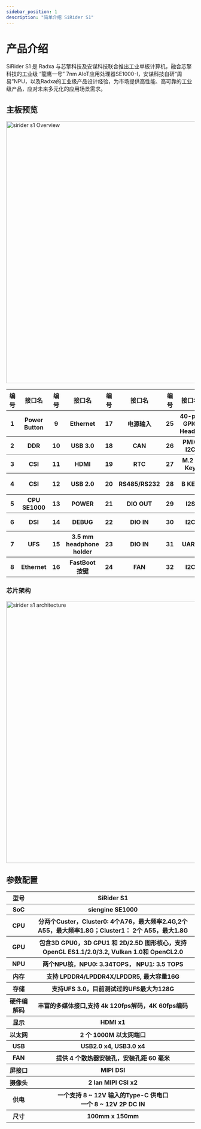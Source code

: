 ```yaml
---
sidebar_position: 1
description: "简单介绍 SiRider S1"
---
```


# 产品介绍

SiRider S1 是 Radxa 与芯擎科技及安谋科技联合推出工业单板计算机，融合芯擎科技的工业级 “龍鹰一号” 7nm AIoT应用处理器SE1000-I，安谋科技自研“周易”NPU，以及Radxa的工业级产品设计经验，为市场提供高性能、高可靠的工业级产品，应对未来多元化的应用场景需求。

## 主板预览

<img src="/img/sirider/s1/sirider-s1-overview.webp" alt="sirider s1 Overview" width="700" />

<table>
      <tr>
        <th>编号</th>
        <th>接口名</th>
        <th>编号</th>
        <th>接口名</th>
        <th>编号</th>
        <th>接口名</th>
        <th>编号</th>
        <th>接口名</th>
        <th>编号</th>
        <th>接口名</th>
      </tr>
      <tr>
        <th>1</th>
        <th>Power Button</th>
        <th>9</th>
        <th>Ethernet</th>
        <th>17</th>
        <th>电源输入</th>
        <th>25</th>
        <th>40-pin GPIO Header</th>
        <th>33</th>
        <th>I2S</th>
      </tr>
      <tr>
        <th>2</th>
        <th>DDR</th>
        <th>10</th>
        <th>USB 3.0</th>
        <th>18</th>
        <th> CAN </th>
        <th>26</th>
        <th> PMIC I2C</th>
        <th>34</th>
        <th>UART</th>
      </tr>
      <tr>
        <th>3</th>
        <th>CSI</th>
        <th>11</th>
        <th>HDMI</th>
        <th>19</th>
        <th>RTC</th>
        <th>27</th>
        <th>M.2 E Key</th>
        <th>35</th>
        <th>LED</th>
      </tr>
      <tr>
        <th>4</th>
        <th>CSI</th>
        <th>12</th>
        <th>USB 2.0 </th>
        <th>20</th>
        <th> RS485/RS232 </th>
        <th>28</th>
        <th>B KEY</th>
        <th>36</th>
        <th>MCU烧录口</th>
      </tr>
      <tr>
        <th>5</th>
        <th>CPU SE1000</th>
        <th>13</th>
        <th>POWER</th>
        <th>21</th>
        <th> DIO OUT </th>
        <th>29</th>
        <th>I2S</th>
        <th>37</th>
        <th>M.2 M KEY </th>
      </tr>
      <tr>
        <th>6</th>
        <th>DSI</th>
        <th>14</th>
        <th>DEBUG</th>
        <th>22</th>
        <th>DIO IN</th>
        <th>30</th>
        <th>I2C</th>
        <th>38</th>
        <th>SIM Card</th>
      </tr>
      <tr>
        <th>7</th>
        <th>UFS</th>
        <th>15</th>
        <th>3.5 mm headphone holder</th>
        <th>23</th>
        <th> DIO IN </th>
        <th>31</th>
        <th>UART</th>
        <th>39</th>
        <th>SDCard</th>
      </tr>
      <tr>
        <th>8</th>
        <th>Ethernet</th>
        <th>16</th>
        <th>FastBoot 按键</th>
        <th>24</th>
        <th> FAN </th>
        <th>32</th>
        <th>I2C</th>
      </tr>
    </table>

### 芯片架构

<img src="/img/sirider/s1/se1000-architecture.webp" alt="sirider s1 architecture" width="700" />

## 参数配置

<table>
  <tr>
    <th>型号</th>
    <th>SiRider S1</th>
  </tr>
  <tr>
    <th>SoC</th>
    <th>siengine SE1000</th>
  </tr>
  <tr>
    <th>CPU</th>
    <th> 分两个Custer，Cluster0: 4个A76，最大频率2.4G,2个A55，最大频率1.8G；Cluster1： 2个 A55，最大1.8G</th>
  </tr>
  <tr>
    <th>GPU</th>
    <th>包含3D GPU0，3D GPU1 和 2D/2.5D 图形核心，支持OpenGL ES1.1/2.0/3.2, Vulkan 1.0和 OpenCL2.0</th>
  </tr>
  <tr>
    <th>NPU</th>
    <th>两个NPU核，NPU0: 3.34TOPS， NPU1: 3.5 TOPS</th>
  </tr>
  <tr>
    <th>内存</th>
    <th>支持 LPDDR4/LPDDR4X/LPDDR5, 最大容量16G</th>
  </tr>
  <tr>
    <th>存储</th>
    <th>支持UFS 3.0，目前测试过的UFS最大为128G</th>
  </tr>
  <tr>
    <th>硬件编解码</th>
    <th>丰富的多媒体接口,支持 4k 120fps解码，4K 60fps编码</th>
  </tr>
  <tr>
    <th>显示</th>
    <th>HDMI x1</th>
  </tr>
  <tr>
    <th>以太网</th>
    <th>2 个 1000M 以太网端口</th>
  </tr>
  <tr>
    <th>USB</th>
    <th>USB2.0 x4, USB3.0 x4</th>
  </tr>
  <tr>
    <th>FAN</th>
    <th>提供 4 个散热器安装孔，安装孔距 60 毫米</th>
  </tr>
  <tr>
    <th>屏接口</th>
    <th> MIPI DSI</th>
  </tr>
  <tr>
    <th>摄像头</th>
    <th>2 lan MIPI CSI  x2 </th>
  </tr>

  <tr>
    <th>供电</th>
    <th>一个支持 8 ~ 12V 输入的Type-C 供电口 <br/>一个 8 ~ 12V 2P DC IN </th>
  </tr>
  <tr>
    <th>尺寸</th>
    <th>100mm x 150mm</th>
  </tr>
</table>
